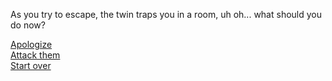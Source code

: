 As you try to escape, the twin traps you in a room, uh oh... what should you do now?

[Apologize](../dead.md)      
[Attack them](key.md)      
[Start over](README.md)  